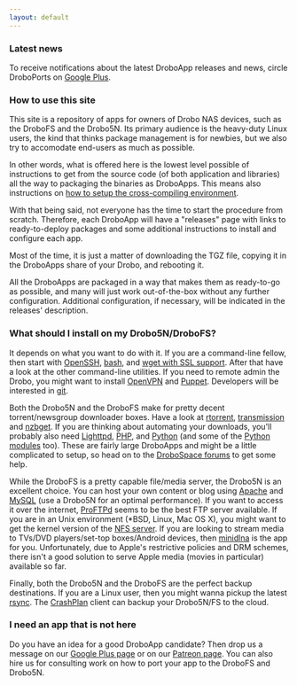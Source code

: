 ```yaml
---
layout: default
---
```


### Latest news

To receive notifications about the latest DroboApp releases and news, circle DroboPorts on [Google Plus](https://plus.google.com/+Droboports).

### How to use this site

This site is a repository of apps for owners of Drobo NAS devices, such as the DroboFS and the Drobo5N. Its primary audience is the heavy-duty Linux users, the kind that thinks package management is for newbies, but we also try to accomodate end-users as much as possible.

In other words, what is offered here is the lowest level possible of instructions to get from the source code (of both application and libraries) all the way to packaging the binaries as DroboApps. This means also instructions on [how to setup the cross-compiling environment](https://github.com/droboports/droboports.github.io/wiki/Setting-up-a-VM).

With that being said, not everyone has the time to start the procedure from scratch. Therefore, each DroboApp will have a "releases" page with links to ready-to-deploy packages and some additional instructions to install and configure each app.

Most of the time, it is just a matter of downloading the TGZ file, copying it in the DroboApps share of your Drobo, and rebooting it.

All the DroboApps are packaged in a way that makes them as ready-to-go as possible, and many will just work out-of-the-box without any further configuration. Additional configuration, if necessary, will be indicated in the releases' description.

### What should I install on my Drobo5N/DroboFS?

It depends on what you want to do with it. If you are a command-line fellow, then start with [OpenSSH](https://github.com/droboports/openssh), [bash](https://github.com/droboports/bash), and [wget with SSL support](https://github.com/droboports/wget). After that have a look at the other command-line utilities. If you need to remote admin the Drobo, you might want to install [OpenVPN](https://github.com/droboports/openvpn) and [Puppet](https://github.com/droboports/puppet). Developers will be interested in [git](https://github.com/droboports/git).

Both the Drobo5N and the DroboFS make for pretty decent torrent/newsgroup downloader boxes. Have a look at [rtorrent](https://github.com/droboports/rtorrent), [transmission](https://github.com/droboports/transmission) and [nzbget](https://github.com/droboports/nzbget). If you are thinking about automating your downloads, you'll probably also need [Lighttpd](https://github.com/droboports/lighttpd), [PHP](https://github.com/droboports/php), and [Python](https://github.com/droboports/python2) (and some of the [Python modules](python-modules) too). These are fairly large DroboApps and might be a little complicated to setup, so head on to the [DroboSpace forums](http://www.drobospace.com/forums/forumdisplay.php?fid=9) to get some help.

While the DroboFS is a pretty capable file/media server, the Drobo5N is an excellent choice. You can host your own content or blog using [Apache](https://github.com/droboports/apache2) and [MySQL](https://github.com/droboports/mysql) (use a Drobo5N for an optimal performance). If you want to access it over the internet, [ProFTPd](https://github.com/droboports/proftpd) seems to be the best FTP server available. If you are in an Unix environment (*BSD, Linux, Mac OS X), you might want to get the kernel version of the [NFS server](https://github.com/droboports/nfs). If you are looking to stream media to TVs/DVD players/set-top boxes/Android devices, then [minidlna](https://github.com/droboports/minidlna) is the app for you. Unfortunately, due to Apple's restrictive policies and DRM schemes, there isn't a good solution to serve Apple media (movies in particular) available so far.

Finally, both the Drobo5N and the DroboFS are the perfect backup destinations. If you are a Linux user, then you might wanna pickup the latest [rsync](https://github.com/droboports/rsync). The [CrashPlan](https://github.com/droboports/crashplan) client can backup your Drobo5N/FS to the cloud.

### I need an app that is not here

Do you have an idea for a good DroboApp candidate? Then drop us a message on our [Google Plus page](https://plus.google.com/+Droboports) or on our [Patreon page](http://www.patreon.com/Droboports). You can also hire us for consulting work on how to port your app to the DroboFS and Drobo5N.

